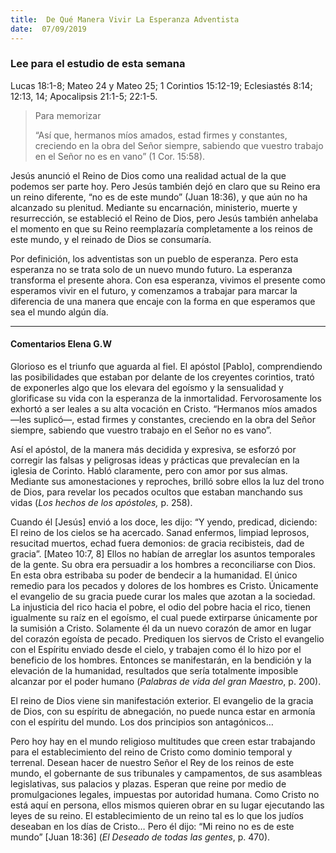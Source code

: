 ```yaml
---
title:  De Qué Manera Vivir La Esperanza Adventista
date:  07/09/2019
---
```


### Lee para el estudio de esta semana
Lucas 18:1-8; Mateo 24 y Mateo 25; 1 Corintios 15:12-19; Eclesiastés 8:14; 12:13, 14; Apocalipsis 21:1-5; 22:1-5.

> <p>Para memorizar</p>
> “Así que, hermanos míos amados, estad firmes y constantes, creciendo en la obra del Señor siempre, sabiendo que vuestro trabajo en el Señor no es en vano” (1 Cor. 15:58).

Jesús anunció el Reino de Dios como una realidad actual de la que podemos ser parte hoy. Pero Jesús también dejó en claro que su Reino era un reino diferente, “no es de este mundo” (Juan 18:36), y que aún no ha alcanzado su plenitud. Mediante su encarnación, ministerio, muerte y resurrección, se estableció el Reino de Dios, pero Jesús también anhelaba el momento en que su Reino reemplazaría completamente a los reinos de este mundo, y el reinado de Dios se consumaría.

Por definición, los adventistas son un pueblo de esperanza. Pero esta esperanza no se trata solo de un nuevo mundo futuro. La esperanza transforma el presente ahora. Con esa esperanza, vivimos el presente como esperamos vivir en el futuro, y comenzamos a trabajar para marcar la diferencia de una manera que encaje con la forma en que esperamos que sea el mundo algún día.

---

#### Comentarios Elena G.W

Glorioso es el triunfo que aguarda al fiel. El apóstol [Pablo], comprendiendo las posibilidades que estaban por delante de los creyentes corintios, trató de exponerles algo que los elevara del egoísmo y la sensualidad y glorificase su vida con la esperanza de la inmortalidad. Fervorosamente los exhortó a ser leales a su alta vocación en Cristo. “Hermanos míos amados —les suplicó—, estad firmes y constantes, creciendo en la obra del Señor siempre, sabiendo que vuestro trabajo en el Señor no es vano”.

Así el apóstol, de la manera más decidida y expresiva, se esforzó por corregir las falsas y peligrosas ideas y prácticas que prevalecían en la iglesia de Corinto. Habló claramente, pero con amor por sus almas. Mediante sus amonestaciones y reproches, brilló sobre ellos la luz del trono de Dios, para revelar los pecados ocultos que estaban manchando sus vidas (_Los hechos de los apóstoles,_ p. 258).

Cuando él [Jesús] envió a los doce, les dijo: “Y yendo, predicad, diciendo: El reino de los cielos se ha acercado. Sanad enfermos, limpiad leprosos, resucitad muertos, echad fuera demonios: de gracia recibisteis, dad de gracia”. [Mateo 10:7, 8] Ellos no habían de arreglar los asuntos temporales de la gente. Su obra era persuadir a los hombres a reconciliarse con Dios. En esta obra estribaba su poder de bendecir a la humanidad. El único remedio para los pecados y dolores de los hombres es Cristo. Únicamente el evangelio de su gracia puede curar los males que azotan a la sociedad. La injusticia del rico hacia el pobre, el odio del pobre hacia el rico, tienen igualmente su raíz en el egoísmo, el cual puede extirparse únicamente por la sumisión a Cristo. Solamente él da un nuevo corazón de amor en lugar del corazón egoísta de pecado. Prediquen los siervos de Cristo el evangelio con el Espíritu enviado desde el cielo, y trabajen como él lo hizo por el beneficio de los hombres. Entonces se manifestarán, en la bendición y la elevación de la humanidad, resultados que sería totalmente imposible alcanzar por el poder humano (_Palabras de vida del gran Maestro_, p. 200).

El reino de Dios viene sin manifestación exterior. El evangelio de la gracia de Dios, con su espíritu de abnegación, no puede nunca estar en armonía con el espíritu del mundo. Los dos principios son antagónicos…

Pero hoy hay en el mundo religioso multitudes que creen estar trabajando para el establecimiento del reino de Cristo como dominio temporal y terrenal. Desean hacer de nuestro Señor el Rey de los reinos de este mundo, el gobernante de sus tribunales y campamentos, de sus asambleas legislativas, sus palacios y plazas. Esperan que reine por medio de promulgaciones legales, impuestas por autoridad humana. Como Cristo no está aquí en persona, ellos mismos quieren obrar en su lugar ejecutando las leyes de su reino. El establecimiento de un reino tal es lo que los judíos deseaban en los días de Cristo… Pero él dijo: “Mi reino no es de este mundo” [Juan 18:36] (_El Deseado de todas las gentes_, p. 470).